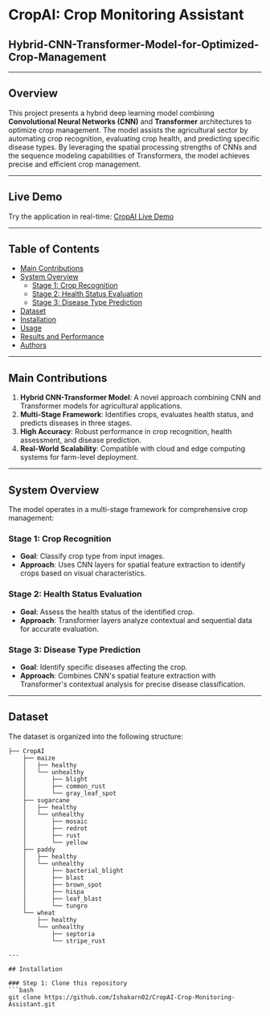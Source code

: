 # CropAI: Crop Monitoring Assistant
## Hybrid-CNN-Transformer-Model-for-Optimized-Crop-Management

---

## Overview
This project presents a hybrid deep learning model combining **Convolutional Neural Networks (CNN)** and **Transformer** architectures to optimize crop management. The model assists the agricultural sector by automating crop recognition, evaluating crop health, and predicting specific disease types. By leveraging the spatial processing strengths of CNNs and the sequence modeling capabilities of Transformers, the model achieves precise and efficient crop management.

---

## Live Demo
Try the application in real-time: [CropAI Live Demo](https://ishakarn02-cropai-crop-monitoring-assistant-web-cfbgle.streamlit.app/)

---

## Table of Contents
- [Main Contributions](#main-contributions)
- [System Overview](#system-overview)
  - [Stage 1: Crop Recognition](#stage-1-crop-recognition)
  - [Stage 2: Health Status Evaluation](#stage-2-health-status-evaluation)
  - [Stage 3: Disease Type Prediction](#stage-3-disease-type-prediction)
- [Dataset](#dataset)
- [Installation](#installation)
- [Usage](#usage)
- [Results and Performance](#results-and-performance)
- [Authors](#authors)

---

## Main Contributions
1. **Hybrid CNN-Transformer Model**: A novel approach combining CNN and Transformer models for agricultural applications.
2. **Multi-Stage Framework**: Identifies crops, evaluates health status, and predicts diseases in three stages.
3. **High Accuracy**: Robust performance in crop recognition, health assessment, and disease prediction.
4. **Real-World Scalability**: Compatible with cloud and edge computing systems for farm-level deployment.

---

## System Overview
The model operates in a multi-stage framework for comprehensive crop management:

### Stage 1: Crop Recognition
- **Goal**: Classify crop type from input images.
- **Approach**: Uses CNN layers for spatial feature extraction to identify crops based on visual characteristics.

### Stage 2: Health Status Evaluation
- **Goal**: Assess the health status of the identified crop.
- **Approach**: Transformer layers analyze contextual and sequential data for accurate evaluation.

### Stage 3: Disease Type Prediction
- **Goal**: Identify specific diseases affecting the crop.
- **Approach**: Combines CNN's spatial feature extraction with Transformer's contextual analysis for precise disease classification.

---

## Dataset
The dataset is organized into the following structure:

```plaintext
├── CropAI
    ├── maize
    │   ├── healthy
    │   └── unhealthy
    │       ├── blight
    │       ├── common_rust
    │       └── gray_leaf_spot
    ├── sugarcane
    │   ├── healthy
    │   └── unhealthy
    │       ├── mosaic
    │       ├── redrot
    │       ├── rust
    │       └── yellow
    ├── paddy
    │   ├── healthy
    │   └── unhealthy
    │       ├── bacterial_blight
    │       ├── blast
    │       ├── brown_spot
    │       ├── hispa
    │       ├── leaf_blast
    │       └── tungro
    └── wheat
        ├── healthy
        └── unhealthy
            ├── septoria
            └── stripe_rust

---

## Installation  

### Step 1: Clone this repository  
```bash
git clone https://github.com/Ishakarn02/CropAI-Crop-Monitoring-Assistant.git
